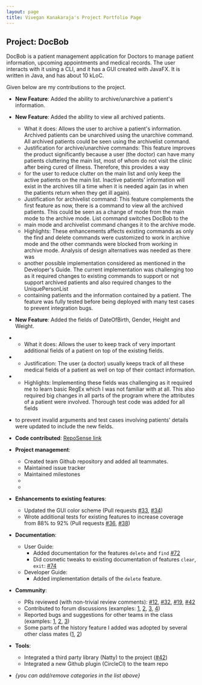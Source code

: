 ```yaml
---
layout: page
title: Vivegan Kanakaraja's Project Portfolio Page
---
```


## Project: DocBob

DocBob is a patient management application for Doctors to manage patient information, upcoming appointments and medical records. The user interacts with it using a CLI, and it has a GUI created with JavaFX. It is 
written in Java, and has about 10 kLoC.

Given below are my contributions to the project.

* **New Feature**: Added the ability to archive/unarchive a patient's information.
* **New Feature**: Added the ability to view all archived patients.
  * What it does: Allows the user to archive a patient's information. Archived patients can be unarchived using the unarchive command. All archived patients could be seen using the archivelist command.
  * Justification for archive/unarchive commands: This feature improves the product significantly because a user (the doctor) can have many patients cluttering the main list, most of whom do not visit the clinic after being cured of illness. Therefore, this provides a way
  * for the user to reduce clutter on the main list and only keep the active patients on the main list. Inactive patients' information will exist in the archives till a time when it is needed again (as in when the patients return when they get ill again).
  * Justification for archivelist command: This feature complements the first feature as now, there is a command to view all the archived patients. This could be seen as a change of mode from the main mode to the archive mode. List command switches DocBob to the
  * main mode and archivelist command changes it to the archive mode.
  * Highlights: These enhancements affects existing commands as only the find and delete commands were customized to work in archive mode and the other commands were blocked from working in archive mode. Analysis of design alternatives was needed as there was 
  * another possible implementation considered as mentioned in the Developer's Guide. The current implementation was challenging too as it required changes to existing commands to support or not support archived patients and also required changes to the UniquePersonList
  * containing patients and the information contained by a patient. The feature was fully tested before being deployed with many test cases to prevent integration bugs.

* **New Feature**: Added the fields of DateOfBirth, Gender, Height and Weight.
* * What it does: Allows the user to keep track of very important additional fields of a patient on top of the existing fields.
* * Justification: The user (a doctor) usually keeps track of all these medical fields of a patient as well on top of their contact information.
* * Highlights: Implementing these fields was challenging as it required me to learn basic RegEx which I was not familiar with at all. This also required big changes in all parts of the program where the attributes of a patient were involved. Thorough test code was added for all fields
* to prevent invalid arguments and test cases involving patients' details were updated to include the new fields.

* **Code contributed**: [RepoSense link](https://nus-cs2103-ay2021s2.github.io/tp-dashboard/?search=&sort=groupTitle&sortWithin=title&timeframe=commit&mergegroup=&groupSelect=groupByRepos&breakdown=true&checkedFileTypes=docs~functional-code~test-code~other&since=&tabOpen=true&tabType=authorship&tabAuthor=vivegank&tabRepo=AY2021S2-CS2103T-W12-1%2Ftp%5Bmaster%5D&authorshipIsMergeGroup=false&authorshipFileTypes=docs~functional-code~test-code~other&authorshipIsBinaryFileTypeChecked=false)

* **Project management**:
  * Created team Github repository and added all teammates.
  * Maintained issue tracker
  * Maintained milestones
  * 
  * 

* **Enhancements to existing features**:
  * Updated the GUI color scheme (Pull requests [\#33](), [\#34]())
  * Wrote additional tests for existing features to increase coverage from 88% to 92% (Pull requests [\#36](), [\#38]())

* **Documentation**:
  * User Guide:
    * Added documentation for the features `delete` and `find` [\#72]()
    * Did cosmetic tweaks to existing documentation of features `clear`, `exit`: [\#74]()
  * Developer Guide:
    * Added implementation details of the `delete` feature.

* **Community**:
  * PRs reviewed (with non-trivial review comments): [\#12](), [\#32](), [\#19](), [\#42]()
  * Contributed to forum discussions (examples: [1](), [2](), [3](), [4]())
  * Reported bugs and suggestions for other teams in the class (examples: [1](), [2](), [3]())
  * Some parts of the history feature I added was adopted by several other class mates ([1](), [2]())

* **Tools**:
  * Integrated a third party library (Natty) to the project ([\#42]())
  * Integrated a new Github plugin (CircleCI) to the team repo

* _{you can add/remove categories in the list above}_

